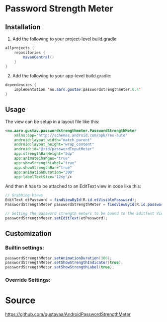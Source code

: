 # Password Strength Meter
## Installation
1. Add the following to your project-level build.gradle

```java
allprojects {
    repositories {
        mavenCentral()
    }
}
```

2. Add the following to your app-level build.gradle:
```java
dependencies {
    implementation 'nu.aaro.gustav:passwordstrengthmeter:0.4'
}
```

## Usage
The view can be setup in a layout file like this:
```xml
<nu.aaro.gustav.passwordstrengthmeter.PasswordStrengthMeter
    xmlns:app="http://schemas.android.com/apk/res-auto"
    android:layout_width="match_parent"
    android:layout_height="wrap_content"
    android:id="@+id/passwordInputMeter"
    app:strengthBarHeight="5dp"
    app:animateChanges="true"
    app:showStrengthLabel="true"
    app:showStrengthBar="true"
    app:animationDuration="300"
    app:labelTextSize="12sp"/>
```

And then it has to be attached to an EditText view in code like this:
```java
// Grabbing Views
EditText etPassword = findViewById(R.id.etVisiblePassword);
PasswordStrengthMeter passwordStrengthMeter = findViewById(R.id.passwordStrengthMeter);

// Setting the password strength meters to be bound to the EditText Views
passwordStrengthMeter.setEditText(etPassword);
```

## Customization
### Builtin settings:
```java
passwordStrengthMeter.setAnimationDuration(300);
passwordStrengthMeter.setShowStrengthIndicator(true);
passwordStrengthMeter.setShowStrengthLabel(true);
```

### Override Settings:



# Source
https://github.com/gustavaa/AndroidPasswordStrengthMeter